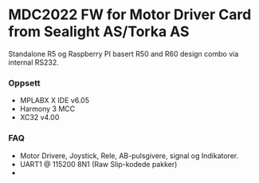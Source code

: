 # MDC2022 FW for Motor Driver Card from Sealight AS/Torka AS #

Standalone R5 og Raspberry PI basert R50 and R60 design combo via internal RS232.

### Oppsett ###

* MPLABX X IDE v6.05
* Harmony 3 MCC
* XC32 v4.00

### FAQ ###

* Motor Drivere, Joystick, Rele, AB-pulsgivere, signal og Indikatorer. 
* UART1 @ 115200 8N1 (Raw Slip-kodede pakker)
* 
